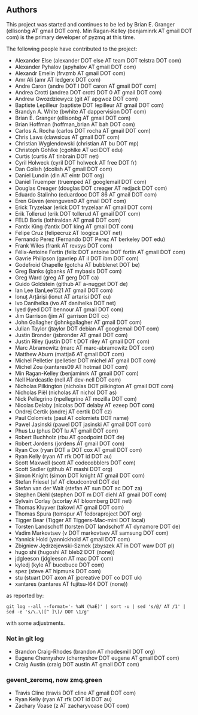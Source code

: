 ## Authors

This project was started and continues to be led by Brian E. Granger
(ellisonbg AT gmail DOT com). Min Ragan-Kelley (benjaminrk AT gmail DOT
com) is the primary developer of pyzmq at this time.

The following people have contributed to the project:

- Alexander Else (alexander DOT else AT team DOT telstra DOT com)
- Alexander Pyhalov (apyhalov AT gmail DOT com)
- Alexandr Emelin (frvzmb AT gmail DOT com)
- Amr Ali (amr AT ledgerx DOT com)
- Andre Caron (andre DOT l DOT caron AT gmail DOT com)
- Andrea Crotti (andrea DOT crotti DOT 0 AT gmail DOT com)
- Andrew Gwozdziewycz (git AT apgwoz DOT com)
- Baptiste Lepilleur (baptiste DOT lepilleur AT gmail DOT com)
- Brandyn A. White (bwhite AT dappervision DOT com)
- Brian E. Granger (ellisonbg AT gmail DOT com)
- Brian Hoffman (hoffman_brian AT bah DOT com)
- Carlos A. Rocha (carlos DOT rocha AT gmail DOT com)
- Chris Laws (clawsicus AT gmail DOT com)
- Christian Wyglendowski (christian AT bu DOT mp)
- Christoph Gohlke (cgohlke AT uci DOT edu)
- Curtis (curtis AT tinbrain DOT net)
- Cyril Holweck (cyril DOT holweck AT free DOT fr)
- Dan Colish (dcolish AT gmail DOT com)
- Daniel Lundin (dln AT eintr DOT org)
- Daniel Truemper (truemped AT googlemail DOT com)
- Douglas Creager (douglas DOT creager AT redjack DOT com)
- Eduardo Stalinho (eduardooc DOT 86 AT gmail DOT com)
- Eren Güven (erenguven0 AT gmail DOT com)
- Erick Tryzelaar (erick DOT tryzelaar AT gmail DOT com)
- Erik Tollerud (erik DOT tollerud AT gmail DOT com)
- FELD Boris (lothiraldan AT gmail DOT com)
- Fantix King (fantix DOT king AT gmail DOT com)
- Felipe Cruz (felipecruz AT loogica DOT net)
- Fernando Perez (Fernando DOT Perez AT berkeley DOT edu)
- Frank Wiles (frank AT revsys DOT com)
- Félix-Antoine Fortin (felix DOT antoine DOT fortin AT gmail DOT com)
- Gavrie Philipson (gavriep AT il DOT ibm DOT com)
- Godefroid Chapelle (gotcha AT bubblenet DOT be)
- Greg Banks (gbanks AT mybasis DOT com)
- Greg Ward (greg AT gerg DOT ca)
- Guido Goldstein (github AT a-nugget DOT de)
- Ian Lee (IanLee1521 AT gmail DOT com)
- Ionuț Arțăriși (ionut AT artarisi DOT eu)
- Ivo Danihelka (ivo AT danihelka DOT net)
- Iyed (iyed DOT bennour AT gmail DOT com)
- Jim Garrison (jim AT garrison DOT cc)
- John Gallagher (johnkgallagher AT gmail DOT com)
- Julian Taylor (jtaylor DOT debian AT googlemail DOT com)
- Justin Bronder (jsbronder AT gmail DOT com)
- Justin Riley (justin DOT t DOT riley AT gmail DOT com)
- Marc Abramowitz (marc AT marc-abramowitz DOT com)
- Matthew Aburn (mattja6 AT gmail DOT com)
- Michel Pelletier (pelletier DOT michel AT gmail DOT com)
- Michel Zou (xantares09 AT hotmail DOT com)
- Min Ragan-Kelley (benjaminrk AT gmail DOT com)
- Nell Hardcastle (nell AT dev-nell DOT com)
- Nicholas Pilkington (nicholas DOT pilkington AT gmail DOT com)
- Nicholas Piël (nicholas AT nichol DOT as)
- Nick Pellegrino (npellegrino AT mozilla DOT com)
- Nicolas Delaby (nicolas DOT delaby AT ezeep DOT com)
- Ondrej Certik (ondrej AT certik DOT cz)
- Paul Colomiets (paul AT colomiets DOT name)
- Pawel Jasinski (pawel DOT jasinski AT gmail DOT com)
- Phus Lu (phus DOT lu AT gmail DOT com)
- Robert Buchholz (rbu AT goodpoint DOT de)
- Robert Jordens (jordens AT gmail DOT com)
- Ryan Cox (ryan DOT a DOT cox AT gmail DOT com)
- Ryan Kelly (ryan AT rfk DOT id DOT au)
- Scott Maxwell (scott AT codecobblers DOT com)
- Scott Sadler (github AT mashi DOT org)
- Simon Knight (simon DOT knight AT gmail DOT com)
- Stefan Friesel (sf AT cloudcontrol DOT de)
- Stefan van der Walt (stefan AT sun DOT ac DOT za)
- Stephen Diehl (stephen DOT m DOT diehl AT gmail DOT com)
- Sylvain Corlay (scorlay AT bloomberg DOT net)
- Thomas Kluyver (takowl AT gmail DOT com)
- Thomas Spura (tomspur AT fedoraproject DOT org)
- Tigger Bear (Tigger AT Tiggers-Mac-mini DOT local)
- Torsten Landschoff (torsten DOT landschoff AT dynamore DOT de)
- Vadim Markovtsev (v DOT markovtsev AT samsung DOT com)
- Yannick Hold (yannickhold AT gmail DOT com)
- Zbigniew Jędrzejewski-Szmek (zbyszek AT in DOT waw DOT pl)
- hugo shi (hugoshi AT bleb2 DOT (none))
- jdgleeson (jdgleeson AT mac DOT com)
- kyledj (kyle AT bucebuce DOT com)
- spez (steve AT hipmunk DOT com)
- stu (stuart DOT axon AT jpcreative DOT co DOT uk)
- xantares (xantares AT fujitsu-l64 DOT (none))

as reported by:

    git log --all --format='- %aN (%aE)' | sort -u | sed 's/@/ AT /1' | sed -e 's/\.\([^ ]\)/ DOT \1/g'

with some adjustments.

### Not in git log

- Brandon Craig-Rhodes (brandon AT rhodesmill DOT org)
- Eugene Chernyshov (chernyshov DOT eugene AT gmail DOT com)
- Craig Austin (craig DOT austin AT gmail DOT com)

### gevent_zeromq, now zmq.green

- Travis Cline (travis DOT cline AT gmail DOT com)
- Ryan Kelly (ryan AT rfk DOT id DOT au)
- Zachary Voase (z AT zacharyvoase DOT com)
